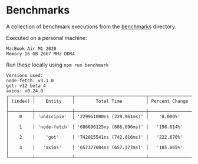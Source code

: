 # Benchmarks

A collection of benchmark executions from the [benchmarks](./benchmarks) directory.

Executed on a personal machine:

```
MacBook Air M1 2020
Memory 16 GB 2667 MHz DDR4
```

Run these locally using `npm run benchmark`

```
Versions used:
node-fetch: v3.1.0
got: v12 beta 4
axios: v0.24.0
┌─────────┬──────────────┬───────────────────────────┬────────────────┐
│ (index) │    Entity    │        Total Time         │ Percent Change │
├─────────┼──────────────┼───────────────────────────┼────────────────┤
│    0    │ 'undicipie'  │ '229961000ns (229.961ms)' │    '0.000%'    │
│    1    │ 'node-fetch' │ '686696125ns (686.696ms)' │   '198.614%'   │
│    2    │    'got'     │ '742015541ns (742.016ms)' │   '222.670%'   │
│    3    │   'axios'    │ '657377084ns (657.377ms)' │   '185.865%'   │
└─────────┴──────────────┴───────────────────────────┴────────────────┘
```
